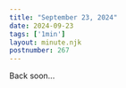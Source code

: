 ```yaml
---
title: "September 23, 2024"
date: 2024-09-23
tags: ['1min']
layout: minute.njk
postnumber: 267
---
```

Back soon...
